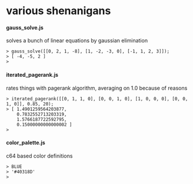 various shenanigans
===================

#### gauss_solve.js

solves a bunch of linear equations by gaussian elimination

    > gauss_solve([[0, 2, 1, -8], [1, -2, -3, 0], [-1, 1, 2, 3]]);
    > [ -4, -5, 2 ]
    >
    

#### iterated_pagerank.js

rates things with pagerank algorithm, averaging on 1.0 because of reasons

    > iterated_pagerank([[0, 1, 1, 0], [0, 0, 1, 0], [1, 0, 0, 0], [0, 0, 1, 0]], 0.85, 20);
    > [ 1.4901259564203877,
        0.7832552713203319,
        1.5766187722592795,
        0.15000000000000002 ]
    >
    

#### color_palette.js

c64 based color definitions

    > BLUE
    > '#40318D'
    >
